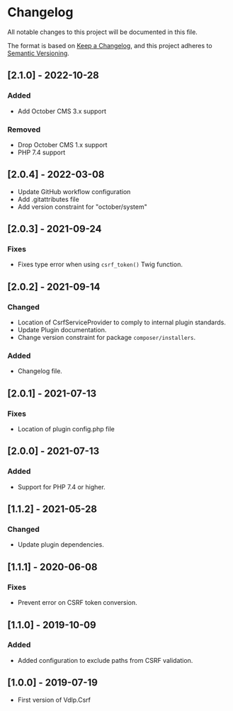 # Changelog
All notable changes to this project will be documented in this file.

The format is based on [Keep a Changelog](https://keepachangelog.com/en/1.0.0/),
and this project adheres to [Semantic Versioning](https://semver.org/spec/v2.0.0.html).

## [2.1.0] - 2022-10-28

### Added
- Add October CMS 3.x support

### Removed
- Drop October CMS 1.x support
- PHP 7.4 support

## [2.0.4] - 2022-03-08

- Update GitHub workflow configuration
- Add .gitattributes file
- Add version constraint for "october/system"

## [2.0.3] - 2021-09-24

### Fixes
- Fixes type error when using `csrf_token()` Twig function.

## [2.0.2] - 2021-09-14

### Changed
- Location of CsrfServiceProvider to comply to internal plugin standards.
- Update Plugin documentation.
- Change version constraint for package `composer/installers`.

### Added
- Changelog file.

## [2.0.1] - 2021-07-13

### Fixes
- Location of plugin config.php file

## [2.0.0] - 2021-07-13

### Added
- Support for PHP 7.4 or higher.

## [1.1.2] - 2021-05-28

### Changed
- Update plugin dependencies.

## [1.1.1] - 2020-06-08

### Fixes
- Prevent error on CSRF token conversion.

## [1.1.0] - 2019-10-09

### Added
- Added configuration to exclude paths from CSRF validation.

## [1.0.0] - 2019-07-19

- First version of Vdlp.Csrf 
